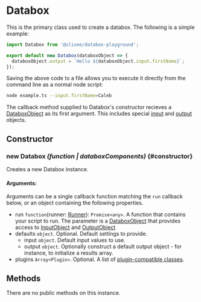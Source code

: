 # Databox

This is the primary class used to create a databox. The following is a simple example:

```js
import Databox from '@ulixee/databox-playground';

export default new Databox(databoxObject => {
  databoxObject.output = `Hello ${databoxObject.input.firstName}`;
});
```

Saving the above code to a file allows you to execute it directly from the command line as a normal node script:

```bash
node example.ts --input.firstName=Caleb
```

The callback method supplied to Databox's constructor recieves a [DataboxObject](/docs/databox/databox-basics/databox-object) as its first argument. This includes special [input](/docs/databox/databox-basics/input-object) and [output](/docs/databox/databox-basics/output-object) objects.

## Constructor

### new Databox _(function | databoxComponents)_ {#constructor}

Creates a new Databox instance. 

#### **Arguments**:

Arguments can be a single callback function matching the `run` callback below, or an object containing the following properties.

- run `function`(runner: [Runner](/docs/databox-basics/runner-object)): `Promise<any>`. A function that contains your script to run. The parameter is a [DataboxObject](/docs/databox/databox-basics/runner-object) that provides access to [InputObject](/docs/databox/databox-basics/input-object) and [OutputObject](/docs/databox/databox-basics/output-object)
- defaults `object`. Optional. Default settings to provide.
  - input `object`. Default input values to use.
  - output `object`. Optionally construct a default output object - for instance, to initialize a results array.
- plugins `Array<Plugin>`. Optional. A list of [plugin-compatible classes](/docs/databox/databox-basics/plugins).

## Methods

There are no public methods on this instance.

